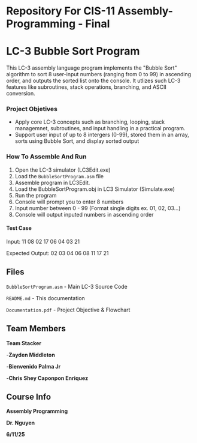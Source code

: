 # Repository For CIS-11 Assembly-Programming - Final
# LC-3 Bubble Sort Program

This LC-3 assembly language program implements the "Bubble Sort" algorithm to sort 8 user-input numbers (ranging from 0 to 99) in ascending order, and outputs the sorted list onto the console.  It utlizes such LC-3 features like subroutines, stack operations, branching, and ASCII conversion.

### Project Objetives
- Apply core LC-3 concepts such as branching, looping, stack managemnet, subroutines, and input handling in a practical program.
- Support user input of up to 8 intergers (0-99), stored them in an array, sorts using Bubble Sort, and display sorted output

### How To Assemble And Run
1. Open the LC-3 simulator (LC3Edit.exe)
2. Load the `BubbleSortProgram.asm` file
3. Assemble program in LC3Edit.
4. Load the BubbleSortProgram.obj in LC3 Simulator (Simulate.exe)
5. Run the program
6. Console will prompt you to enter 8 numbers
7. Input number between 0 - 99 (Format single digits ex. 01, 02, 03...)
8. Console will output inputed numbers in ascending order

   
#### Test Case
Input:
11 08 02 17 06 04 03 21

Expected Output:
02 03 04 06 08 11 17 21


## Files
`BubbleSortProgram.asm` - Main LC-3 Source Code

`README.md` - This documentation

`Documentation.pdf` -  Project Objective & Flowchart

## Team Members
**Team Stacker**

-**Zayden Middleton**

-**Bienvenido Palma Jr**

-**Chris Shey Caponpon Enriquez**

## Course Info
**Assembly Programming**

**Dr. Nguyen**

**6/11/25**
